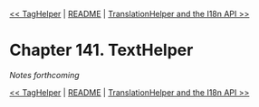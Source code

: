 [&lt;&lt; TagHelper](ch140-taghelper.md) | [README](README.md) | [TranslationHelper and the I18n API &gt;&gt;](ch142-translationhelper-and-the-i18n-api.md)

# Chapter 141. TextHelper

*Notes forthcoming*

[&lt;&lt; TagHelper](ch140-taghelper.md) | [README](README.md) | [TranslationHelper and the I18n API &gt;&gt;](ch142-translationhelper-and-the-i18n-api.md)